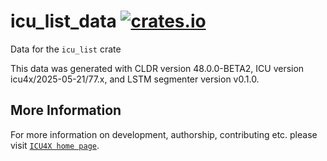 # icu_list_data [![crates.io](https://img.shields.io/crates/v/icu_list_data)](https://crates.io/crates/icu_list_data)

<!-- cargo-rdme start -->

Data for the `icu_list` crate

This data was generated with CLDR version 48.0.0-BETA2, ICU version icu4x/2025-05-21/77.x, and
LSTM segmenter version v0.1.0.

<!-- cargo-rdme end -->

## More Information

For more information on development, authorship, contributing etc. please visit [`ICU4X home page`](https://github.com/unicode-org/icu4x).
